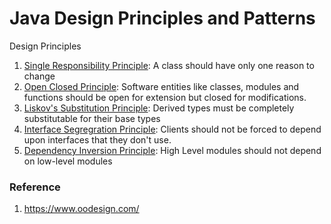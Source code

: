 # Java Design Principles and Patterns

Design Principles
1. [Single Responsibility Principle](https://github.com/samyak2405/Java-Design-Principles-and-Patterns/tree/main/DesignPrinciples/Single%20Responsibility%20Principle): A class should have only one reason to change 
2. [Open Closed Principle](https://github.com/samyak2405/Java-Design-Principles-and-Patterns/tree/main/DesignPrinciples/Open%20Close%20Principle): Software entities like classes, modules and functions should be open for extension but closed for modifications. 
3. [Liskov's Substitution Principle](https://github.com/samyak2405/Java-Design-Principles-and-Patterns/tree/main/DesignPrinciples/Liskov's%20Substitution%20Principle): Derived types must be completely substitutable for their base types 
4. [Interface Segregration Principle](https://github.com/samyak2405/Java-Design-Principles-and-Patterns/tree/main/DesignPrinciples/Interface%20Segregation%20Principle): Clients should not be forced to depend upon interfaces that they don't use.
5. [Dependency Inversion Principle](https://github.com/samyak2405/Java-Design-Principles-and-Patterns/tree/main/DesignPrinciples/Dependency%20Inversion%20Principle): High Level modules should not depend on low-level modules

### Reference
1. https://www.oodesign.com/
